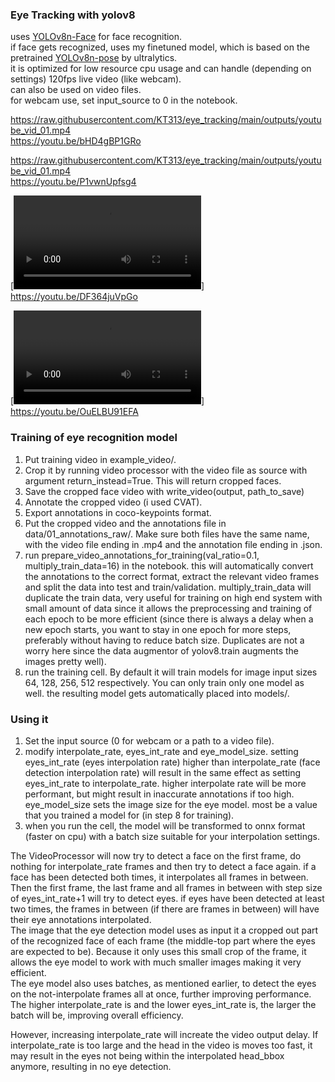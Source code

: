 ### Eye Tracking with yolov8

uses [YOLOv8n-Face](https://github.com/lindevs/yolov8-face) for face recognition.  
if face gets recognized, uses my finetuned model, which is based on the pretrained [YOLOv8n-pose](https://docs.ultralytics.com/tasks/pose/) by ultralytics.  
it is optimized for low resource cpu usage and can handle (depending on settings) 120fps live video (like webcam).  
can also be used on video files.  
for webcam use, set input_source to 0 in the notebook.  

https://raw.githubusercontent.com/KT313/eye_tracking/main/outputs/youtube_vid_01.mp4  
https://youtu.be/bHD4gBP1GRo  
  
  
https://raw.githubusercontent.com/KT313/eye_tracking/main/outputs/youtube_vid_01.mp4  
https://youtu.be/P1vwnUpfsg4  
  
  
[![Watch the video](https://raw.githubusercontent.com/KT313/eye_tracking/main/outputs/youtube_vid_03.mp4)]  
https://youtu.be/DF364juVpGo  
  
  
[![Watch the video](outputs/youtube_vid_04.mp4)]  
https://youtu.be/OuELBU91EFA  
  
  

### Training of eye recognition model
1. Put training video in example_video/.
2. Crop it by running video processor with the video file as source with argument return_instead=True. This will return cropped faces.
3. Save the cropped face video with write_video(output, path_to_save)
4. Annotate the cropped video (i used CVAT).
5. Export annotations in coco-keypoints format.
6. Put the cropped video and the annotations file in data/01_annotations_raw/. Make sure both files have the same name, with the video file ending in .mp4 and the annotation file ending in .json.
7. run prepare_video_annotations_for_training(val_ratio=0.1, multiply_train_data=16) in the notebook. this will automatically convert the annotations to the correct format, extract the relevant video frames and split the data into test and train/validation. multiply_train_data will duplicate the train data, very useful for training on high end system with small amount of data since it allows the preprocessing and training of each epoch to be more efficient (since there is always a delay when a new epoch starts, you want to stay in one epoch for more steps, preferably without having to reduce batch size. Duplicates are not a worry here since the data augmentor of yolov8.train augments the images pretty well).
8. run the training cell. By default it will train models for image input sizes 64, 128, 256, 512 respectively. You can only train only one model as well. the resulting model gets automatically placed into models/.  

### Using it
1. Set the input source (0 for webcam or a path to a video file).
2. modify interpolate_rate, eyes_int_rate and eye_model_size. setting eyes_int_rate (eyes interpolation rate) higher than interpolate_rate (face detection interpolation rate) will result in the same effect as setting eyes_int_rate to interpolate_rate. higher interpolate rate will be more performant, but might result in inaccurate annotations if too high. eye_model_size sets the image size for the eye model. most be a value that you trained a model for (in step 8 for training).
3. when you run the cell, the model will be transformed to onnx format (faster on cpu) with a batch size suitable for your interpolation settings.  

The VideoProcessor will now try to detect a face on the first frame, do nothing for interpolate_rate frames and then try to detect a face again. if a face has been detected both times, it interpolates all frames in between.  
Then the first frame, the last frame and all frames in between with step size of eyes_int_rate+1 will try to detect eyes. if eyes have been detected at least two times, the frames in between (if there are frames in between) will have their eye annotations interpolated.  
The image that the eye detection model uses as input it a cropped out part of the recognized face of each frame (the middle-top part where the eyes are expected to be). Because it only uses this small crop of the frame, it allows the eye model to work with much smaller images making it very efficient.  
The eye model also uses batches, as mentioned earlier, to detect the eyes on the not-interpolate frames all at once, further improving performance.  
The higher interpolate_rate is and the lower eyes_int_rate is, the larger the batch will be, improving overall efficiency.  

However, increasing interpolate_rate will increate the video output delay. If interpolate_rate is too large and the head in the video is moves too fast, it may result in the eyes not being within the interpolated head_bbox anymore, resulting in no eye detection.
